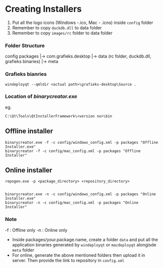 # Creating Installers

1. Put all the logo icons (Windows -.ico, Mac - .icns) inside `config` folder
2. Remember to copy `duckdb.dll` to data folder
3. Remember to copy `images/rc` folder to data folder

### Folder Structure

config
packages
|-> com.grafieks.desktop
|-> data (rc folder, duckdb.dll, grafieks binaries)
|-> meta

### Grafieks bianries

```
windeployqt --qmldir <actual path>\grafieks-desktop\Source .
```

### Location of _binarycreator.exe_

eg.

```
C:\Qt\Tools\QtInstallerFramework\<version no>\bin
```

## Offline installer

```
binarycreator.exe -f -c config/windows_config.xml -p packages "Offline Installer.exe"
binarycreator -f -c config/mac_config.xml -p packages "Offline Installer"
```

## Online installer

```
repogen.exe -p <package_directory> <repository_directory>


binarycreator.exe -n -c config/windows_config.xml -p packages "Online Installer.exe"
binarycreator -n -c config/mac_config.xml -p packages "Online Installer"
```

### Note

-f : Offline only
-n : Online only

-   Inside packages/your.package.name, create a folder `data` and put all the application binaries generated by `windeployqt` or `macdeployqt` alongisde `meta` folder
-   For online, generate the above mentioned folders then upload it in server. Then provide the link to repository in `config.xml`
